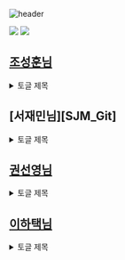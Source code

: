 ![header](https://capsule-render.vercel.app/api?type=wave&color=auto&height=300&section=header&text=Babyjak%20(IsaacLike)&fontSize=90)

 <img src="https://img.shields.io/badge/Unity-000000?style=flat-square&logo=unity&logoColor=white"/>
 
 <img src="https://img.shields.io/badge/C sharp-512BD4?style=flat-square&logo=csharp&logoColor=white"/>

 
## [조성훈님][JSH's_Git]

[JSH's_Git]: https://github.com/dodanrlrl

<details>
<summary>
 토글 제목
</summary>
  토글 안의 내용
</details>


## [서재민님][SJM_Git]

[SJM's_Git]: https://github.com/SeoJaeMin619

<details>
<summary>
 토글 제목
</summary>
  토글 안의 내용
</details>


## [권선영님][GSY's_Git]

[GSY's_Git]: https://github.com/tealss

<details>
<summary>
 토글 제목
</summary>
  토글 안의 내용
</details>


## [이하택님][LHT's_Git]

[LHT's_Git]: https://github.com/LeeHataeg

<details>
<summary>
 토글 제목
</summary>
  토글 안의 내용
</details>

